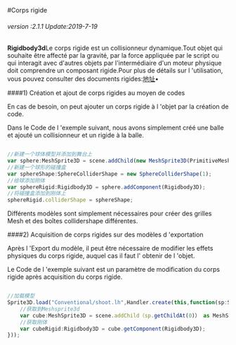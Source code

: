#Corps rigide

###### *version :2.1.1   Update:2019-7-19*


 **Rigidbody3d**Le corps rigide est un collisionneur dynamique.Tout objet qui souhaite être affecté par la gravité, par la force appliquée par le script ou qui interagit avec d'autres objets par l'intermédiaire d'un moteur physique doit comprendre un composant rigide.Pour plus de détails sur l 'utilisation, vous pouvez consulter des documents rigides:[地址](https://layaair.ldc.layabox.com/api2/Chinese/index.html?category=Core&class=laya.d3.physics.Rigidbody3D)•

####1) Création et ajout de corps rigides au moyen de codes

En cas de besoin, on peut ajouter un corps rigide à l 'objet par la création de code.

Dans le Code de l 'exemple suivant, nous avons simplement créé une balle et ajouté un collisionneur et un rigide à la balle.


```typescript

//新建一个球体模型并添加到舞台上
var sphere:MeshSprite3D = scene.addChild(new MeshSprite3D(PrimitiveMesh.createSphere(1))) as MeshSprite3D;
//新建一个球形的碰撞盒
var sphereShape:SphereColliderShape = new SphereColliderShape(1);
//给球添加刚体
var sphereRigid:Rigidbody3D = sphere.addComponent(Rigidbody3D);
//将碰撞盒添加到刚体上
sphereRigid.colliderShape = sphereShape;
```


Différents modèles sont simplement nécessaires pour créer des grilles Mesh et des boîtes collidershape différentes.

####2) Acquisition de corps rigides sur des modèles d 'exportation

Après l 'Export du modèle, il peut être nécessaire de modifier les effets physiques du corps rigide, auquel cas il faut l' obtenir de l 'objet.

Le Code de l 'exemple suivant est un paramètre de modification du corps rigide après acquisition du corps rigide.


```typescript

//加载模型
Sprite3D.load("Conventional/shoot.lh",Handler.create(this,function(sp:Sprite3D):void{
    //获取到Meshsprite3d
    var cube:MeshSprite3D = scene.addChild（sp.getChildAt(0)） as MeshSprite3D;
    //获取刚体
    var cubeRigid:Rigidbody3D = cube.getComponent(Rigidbody3D);
}));
```

